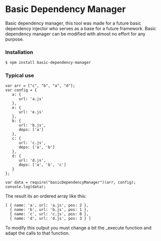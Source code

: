 # Basic Dependency Manager
Basic dependency manager, this tool was made for a future basic dependency injector who serves as a base for a future
framework. Basic dependency manager can be modified with almost no effort for any purpose.

### Installation
```sh
$ npm install basic-dependency-manager
```

### Typical use
```
var arr = ["c", "b", "a", "d"];
var config = {
   a: {
      url: 'a.js'
   },
   e: {
      url: 'e.js'
   },
   b: {
      url: 'b.js',
      deps: ['a']
   },
   c: {
      url: 'c.js',
      deps: ['a', 'b']
   },
   d: {
      url: 'd.js',
      deps: ['a', 'b', 'c']
   }
};

var data = require("basicDependencyManager")(arr, config);
console.log(data);
```

The result its an ordered array like this:
```
[ { name: 'a', url: 'a.js', pos: 2 },
  { name: 'b', url: 'b.js', pos: 1 },
  { name: 'c', url: 'c.js', pos: 0 },
  { name: 'd', url: 'd.js', pos: 3 } ]
```

To modify this output you must change a bit the _execute function and adapt the calls to that function.
